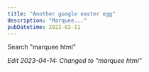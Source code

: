 ```yaml
---
title: "Another google easter egg"
description: "Marquee..."
pubDatetime: 2022-02-11
---
```


Search "marquee html"

_Edit 2023-04-14: Changed to "marquee html"_
